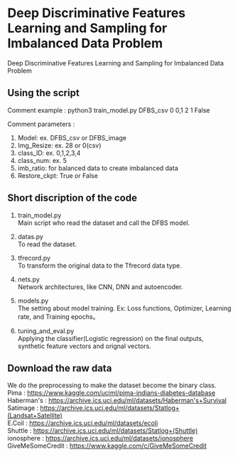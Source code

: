 # Deep Discriminative Features Learning and Sampling for Imbalanced Data Problem
Deep Discriminative Features Learning and Sampling for Imbalanced Data Problem

## Using the script
Comment example : python3 train_model.py DFBS_csv 0 0,1 2 1 False

Comment parameters : 

1. Model: ex. DFBS_csv or DFBS_image 
2. Img_Resize: ex. 28 or 0(csv)
3. class_ID: ex. 0,1,2,3,4
4. class_num: ex. 5
5. imb_ratio: for balanced data to create imbalanced data 
6. Restore_ckpt: True or False

## Short discription of the code 

1.	train_model.py <br />
Main script who read the dataset and call the DFBS model.

2.	datas.py <br />
To read the dataset.

3.	tfrecord.py <br />
To transform the original data to the Tfrecord data type.

4.	nets.py <br />
Network architectures, like CNN, DNN and autoencoder.

5.	models.py <br />
The setting about model training. Ex: Loss functions, Optimizer, Learning rate, and Training epochs。

6.	tuning_and_eval.py <br />
Applying the classifier(Logistic regression) on the final outputs, synthetic feature vectors and orignal vectors.

## Download the raw data
We do the preprocessing to make the dataset become the binary class.<br />
Pima : https://www.kaggle.com/uciml/pima-indians-diabetes-database<br />
Haberman's : https://archive.ics.uci.edu/ml/datasets/Haberman's+Survival<br />
Satimage : https://archive.ics.uci.edu/ml/datasets/Statlog+(Landsat+Satellite)<br />
E.Coil : https://archive.ics.uci.edu/ml/datasets/ecoli<br />
Shuttle : https://archive.ics.uci.edu/ml/datasets/Statlog+(Shuttle)<br />
ionosphere : https://archive.ics.uci.edu/ml/datasets/ionosphere<br />
GiveMeSomeCredit : https://www.kaggle.com/c/GiveMeSomeCredit<br />
